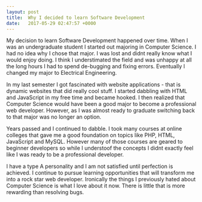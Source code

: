 ```yaml
---
layout: post
title:  Why I decided to learn Software Development
date:   2017-05-29 02:47:57 +0000
---
```



My decision to learn Software Development happened over time. When I was an undergraduate student I started out majoring in Computer Science. I had no idea why I chose that major. I was lost and didnt really know what I would enjoy doing. I think I understimated the field and was unhappy at all the long hours I had to spend de-bugging and fixing errors. Eventually I changed my major to Electrical Engineering.

In my last semester I got fascinated with website applications - that is dynamic websites that did really cool stuff. I started dabbling with HTML and JavaScript in my free time and became hooked. I then realized that Computer Science would have been a good major to become a professional web developer. However, as I was almost ready to graduate switching back to that major was no longer an option.

Years passed and I continued to dabble. I took many courses at online colleges that gave me a good foundation on topics like PHP, HTML, JavaScript and MySQL. However many of those courses are geared to beginner developers so while I understoof the concepts I didnt exactly feel like I was ready to be a professional developer. 

I have a type A personality and I am not satisfied until perfection is achieved. I continue to pursue learning opportunities that will transform me into a rock star web developer. Ironically the things I previously hated about Computer Science is what I love about it now. There is little that is more rewarding than resolving bugs.

